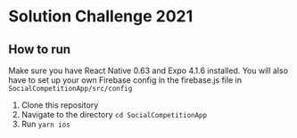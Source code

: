# Solution Challenge 2021
## How to run
Make sure you have React Native 0.63 and Expo 4.1.6 installed. You will also have to set up your own Firebase config in the firebase.js file in `SocialCompetitionApp/src/config`
1. Clone this repository
2. Navigate to the directory `cd SocialCompetitionApp`
3. Run `yarn ios`
